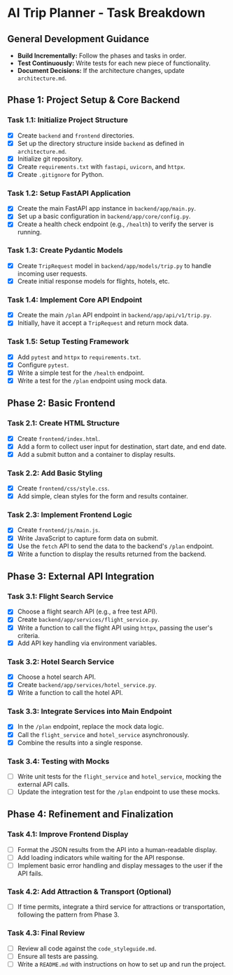 # AI Trip Planner - Task Breakdown

## General Development Guidance
- **Build Incrementally:** Follow the phases and tasks in order.
- **Test Continuously:** Write tests for each new piece of functionality.
- **Document Decisions:** If the architecture changes, update `architecture.md`.

## Phase 1: Project Setup & Core Backend

### Task 1.1: Initialize Project Structure
- [x] Create `backend` and `frontend` directories.
- [x] Set up the directory structure inside `backend` as defined in `architecture.md`.
- [x] Initialize git repository.
- [x] Create `requirements.txt` with `fastapi`, `uvicorn`, and `httpx`.
- [x] Create `.gitignore` for Python.

### Task 1.2: Setup FastAPI Application
- [x] Create the main FastAPI app instance in `backend/app/main.py`.
- [x] Set up a basic configuration in `backend/app/core/config.py`.
- [x] Create a health check endpoint (e.g., `/health`) to verify the server is running.

### Task 1.3: Create Pydantic Models
- [x] Create `TripRequest` model in `backend/app/models/trip.py` to handle incoming user requests.
- [x] Create initial response models for flights, hotels, etc.

### Task 1.4: Implement Core API Endpoint
- [x] Create the main `/plan` API endpoint in `backend/app/api/v1/trip.py`.
- [x] Initially, have it accept a `TripRequest` and return mock data.

### Task 1.5: Setup Testing Framework
- [x] Add `pytest` and `httpx` to `requirements.txt`.
- [x] Configure `pytest`.
- [x] Write a simple test for the `/health` endpoint.
- [x] Write a test for the `/plan` endpoint using mock data.

## Phase 2: Basic Frontend

### Task 2.1: Create HTML Structure
- [x] Create `frontend/index.html`.
- [x] Add a form to collect user input for destination, start date, and end date.
- [x] Add a submit button and a container to display results.

### Task 2.2: Add Basic Styling
- [x] Create `frontend/css/style.css`.
- [x] Add simple, clean styles for the form and results container.

### Task 2.3: Implement Frontend Logic
- [x] Create `frontend/js/main.js`.
- [x] Write JavaScript to capture form data on submit.
- [x] Use the `fetch` API to send the data to the backend's `/plan` endpoint.
- [x] Write a function to display the results returned from the backend.

## Phase 3: External API Integration

### Task 3.1: Flight Search Service
- [x] Choose a flight search API (e.g., a free test API).
- [x] Create `backend/app/services/flight_service.py`.
- [x] Write a function to call the flight API using `httpx`, passing the user's criteria.
- [x] Add API key handling via environment variables.

### Task 3.2: Hotel Search Service
- [x] Choose a hotel search API.
- [x] Create `backend/app/services/hotel_service.py`.
- [x] Write a function to call the hotel API.

### Task 3.3: Integrate Services into Main Endpoint
- [x] In the `/plan` endpoint, replace the mock data logic.
- [x] Call the `flight_service` and `hotel_service` asynchronously.
- [x] Combine the results into a single response.

### Task 3.4: Testing with Mocks
- [ ] Write unit tests for the `flight_service` and `hotel_service`, mocking the external API calls.
- [ ] Update the integration test for the `/plan` endpoint to use these mocks.

## Phase 4: Refinement and Finalization

### Task 4.1: Improve Frontend Display
- [ ] Format the JSON results from the API into a human-readable display.
- [ ] Add loading indicators while waiting for the API response.
- [ ] Implement basic error handling and display messages to the user if the API fails.

### Task 4.2: Add Attraction & Transport (Optional)
- [ ] If time permits, integrate a third service for attractions or transportation, following the pattern from Phase 3.

### Task 4.3: Final Review
- [ ] Review all code against the `code_styleguide.md`.
- [ ] Ensure all tests are passing.
- [ ] Write a `README.md` with instructions on how to set up and run the project.
